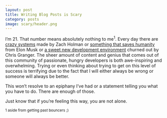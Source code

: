 ```yaml
---
layout: post
title: Writing Blog Posts is Scary
category: posts
image: scary/header.png
---
```


I’m 21. That number means absolutely nothing to me<sup>1</sup>. Every day there are [crazy systems](http://zachholman.com/screencast/vagranception/) made by Zach Holman or [something that saves humanity](http://www.spacex.com/index.php) from Elon Musk or [a sweet new development environment](http://www.lighttable.com/) churned out by Chris Granger. The sheer amount of content and genius that comes out of this community of passionate, hungry developers is both awe-inspiring and overwhelming. Trying or even thinking about trying to get on this level of success is terrifying due to the fact that I will either always be wrong or someone will always be better.

This won’t resolve to an epiphany I’ve had or a statement telling you what you have to do. There are enough of those.

Just know that if you’re feeling this way, you are not alone.


<sup>1 aside from getting past bouncers ;)</sup>
